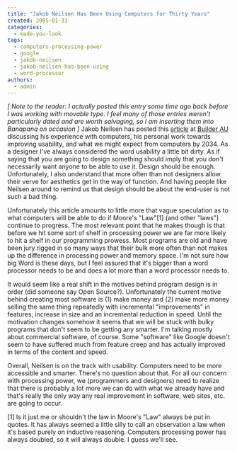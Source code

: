 ```yaml
---
title: "Jakob Neilsen Has Been Using Computers for Thirty Years"
created: 2005-01-31
categories: 
  - made-you-look
tags: 
  - computers-processing-power
  - google
  - jakob-neilsen
  - jakob-neilsen-has-been-using
  - word-processor
authors: 
  - admin
---
```


_\[ Note to the reader: I actually posted this entry some time ago back before I was working with movable type. I feel many of those entries weren't particularly dated and are worth salvaging, so I am inserting them into Banapana on occasion \]_ Jakob Neilsen has posted this [article](http://www.builderau.com.au/webdev/sitedesign/0,39024698,39129283,00.htm) at [Builder AU](http://www.builderau.com.au) discussing his experience with computers, his personal work towards improving usability, and what we might expect from computers by 2034. As a designer I've always considered the word usability a little bit dirty. As if saying that you are going to design something should imply that you don't necessarily want anyone to be able to use it. Design should be enough. Unfortunately, I also understand that more often than not designers allow their verve for aesthetics get in the way of function. And having people like Neilsen around to remind us that design should be about the end-user is not such a bad thing.

Unfortunately this article amounts to little more that vague speculation as to what computers will be able to do if Moore's "Law"\[1\] (and other "laws") continue to progress. The most relevant point that he makes though is that before we hit some sort of shelf in processing power we are far more likely to hit a shelf in our programming prowess. Most programs are old and have been jury rigged in so many ways that their bulk more often than not makes up the difference in processing power and memory space. I'm not sure how big Word is these days, but I feel assured that it's bigger than a word processor needs to be and does a lot more than a word processor needs to.

It would seem like a real shift in the motives behind program design is in order (did someone say Open Source?). Unfortunately the current motive behind creating most software is (1) make money and (2) make more money selling the same thing repeatedly with incremental "improvements" in features, increase in size and an incremental reduction in speed. Until the motivation changes somehow it seems that we will be stuck with bulky programs that don't seem to be getting any smarter. I'm talking mostly about commercial software, of course. Some "software" like Google doesn't seem to have suffered much from feature creep and has actually improved in terms of the content and speed.

Overall, Neilsen is on the track with usability. Computers need to be more accessible and smarter. There's no question about that. For all our concern with processing power, we (programmers and designers) need to realize that there is probably a lot more we can do with what we already have and that's really the only way any real improvement in software, web sites, etc. are going to occur.

\[1\] Is it just me or shouldn't the law in Moore's "Law" always be put in quotes. It has always seemed a little silly to call an observation a law when it's based purely on inductive reasoning. Computers processing power has always doubled, so it will always double. I guess we'll see.

